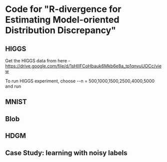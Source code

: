 # Code for "R-divergence for Estimating Model-oriented Distribution Discrepancy"

## HIGGS
Get the HIGGS data from here - https://drive.google.com/file/d/1sHIIFCoHbauk6Mkb6e8a_tp1qnvuUOCc/view

To run HIGGS experiment, choose --n = 500,1000,1500,2500,4000,5000 and run

## MNIST

## Blob

## HDGM

## Case Study: learning with noisy labels
